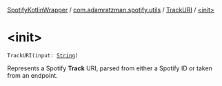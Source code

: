 [SpotifyKotlinWrapper](../../index.md) / [com.adamratzman.spotify.utils](../index.md) / [TrackURI](index.md) / [&lt;init&gt;](./-init-.md)

# &lt;init&gt;

`TrackURI(input: `[`String`](https://kotlinlang.org/api/latest/jvm/stdlib/kotlin/-string/index.html)`)`

Represents a Spotify **Track** URI, parsed from either a Spotify ID or taken from an endpoint.

